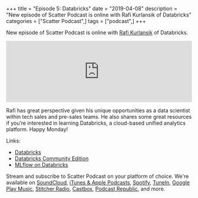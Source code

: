 +++
title = "Episode 5: Databricks"
date = "2019-04-08"
description = "New episode of Scatter Podcast is online with Rafi Kurlansik of Databricks"
categories = ["Scatter Podcast",]
tags = ["podcast",]
+++

New episode of Scatter Podcast is online with [Rafi Kurlansik](https://www.linkedin.com/in/raphaelkurlansik/) of Databricks.
<!--more-->
<iframe width="100%" height="166" scrolling="no" frameborder="no" allow="autoplay" src="https://w.soundcloud.com/player/?url=https%3A//api.soundcloud.com/tracks/601809513&color=%23941d5a&auto_play=false&hide_related=true&show_comments=false&show_user=true&show_reposts=false&show_teaser=false"></iframe>

Rafi has great perspective given his unique opportunities as a data scientist within tech sales and pre-sales teams. He also shares some great resources if you’re interested in learning Databricks, a cloud-based unified analytics platform. Happy Monday!

Links:

* [Databricks](https://databricks.com/)
* [Databricks Community Edition](https://community.cloud.databricks.com)
* [MLflow on Databricks](https://mlflow.org/)

Stream and subscribe to Scatter Podcast on your platform of choice. We're available on [SoundCloud](https://soundcloud.com/scatterpodcast), [iTunes & Apple Podcasts](https://podcasts.apple.com/us/podcast/scatter-podcast/id1458544194), [Spotify](https://open.spotify.com/show/64UpJwByrdsrLSYObuEeHx?si=n_UlBzrYQv6ptBjeXfSOsw), [TuneIn](https://tunein.com/podcasts/Business--Economics-Podcasts/Scatter-Podcast-p1216105/), [Google Play Music](https://playmusic.app.goo.gl/?ibi=com.google.PlayMusic&isi=691797987&ius=googleplaymusic&apn=com.google.android.music&link=https://play.google.com/music/m/Iqayzaqkmvhu5op3yehzbj5bus4?t%3DScatter_Podcast%26pcampaignid%3DMKT-na-all-co-pr-mu-pod-16), [Stitcher Radio](https://www.stitcher.com/podcast/scatter-podcast/httpssoundcloudcomscatterpodcast), [Castbox](https://castbox.fm/channel/id2083174), [Podcast Republic](https://www.podcastrepublic.net/podcast/1458544194), and more.